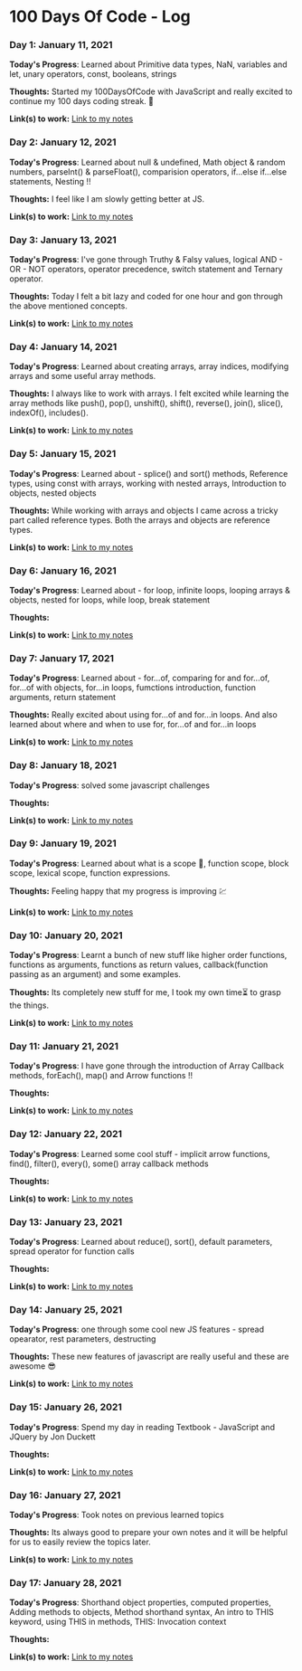 # 100 Days Of Code - Log

### Day 1: January 11, 2021

**Today's Progress**: Learned about Primitive data types, NaN, variables and let, unary operators, const, booleans, strings

**Thoughts:** Started my 100DaysOfCode with JavaScript and really excited to continue my 100 days coding streak. 💖

**Link(s) to work:** [Link to my notes](https://www.notion.so/DAY-1-b0023daac94c4a0abb54e3ec5df55054)

### Day 2: January 12, 2021

**Today's Progress**: Learned about null & undefined, Math object & random numbers, parseInt() & parseFloat(), comparision operators, if...else if...else statements, Nesting !!

**Thoughts:** I feel like I am slowly getting better at JS.

**Link(s) to work:** [Link to my notes](https://www.notion.so/Day-2-2283059e87b84ae3b7744f4402bb5a3e)


### Day 3: January 13, 2021

**Today's Progress**: I've gone through Truthy & Falsy values, logical AND - OR - NOT operators, operator precedence, switch statement and Ternary operator.

**Thoughts:** Today I felt a bit lazy and coded for one hour and gon through the above mentioned concepts.

**Link(s) to work:** [Link to my notes](https://www.notion.so/Day-3-7ca3b3d5c8b84a36b6ef0cdd3a0b925d)


### Day 4: January 14, 2021

**Today's Progress**: Learned about creating arrays, array indices, modifying arrays and some useful array methods.

**Thoughts:** I always like to work with arrays. I felt excited while learning the array methods like push(), pop(), unshift(), shift(), reverse(), join(), slice(), indexOf(), includes().

**Link(s) to work:** [Link to my notes](https://www.notion.so/Day-4-49611ff2b78a4dfb8397c5c2479430e1)


### Day 5: January 15, 2021

**Today's Progress**: Learned about - splice() and sort() methods, Reference types, using const with arrays, working with nested arrays, Introduction to objects, nested objects

**Thoughts:** While working with arrays and objects I came across a tricky part called reference types. Both the arrays and objects are reference types.

**Link(s) to work:** [Link to my notes](https://www.notion.so/Day-5-b97e9d6ed43c4fe0a168822986547479)


### Day 6: January 16, 2021

**Today's Progress**: Learned about - for loop, infinite loops, looping arrays & objects, nested for loops, while loop, break statement

**Thoughts:** 

**Link(s) to work:** [Link to my notes](https://www.notion.so/Day-6-1e645b6042cc4a7090ebf4c2adc887ab)


### Day 7: January 17, 2021

**Today's Progress**: Learned about - for...of, comparing for and for...of, for...of with objects, for...in loops, fumctions introduction, function arguments, return statement

**Thoughts:** Really excited about using for...of and for...in loops. And also learned about where and when to use for, for...of and for...in loops

**Link(s) to work:** [Link to my notes](https://www.notion.so/Day-7-48fe97b3b095412dac895a07d84e5f68)


### Day 8: January 18, 2021

**Today's Progress**: solved some javascript challenges

**Thoughts:** 

**Link(s) to work:** [Link to my notes](https://github.com/veerendranath0312/JavaScript-Challenges/blob/main/script.js)


### Day 9: January 19, 2021

**Today's Progress**: Learned about what is a scope 🤔, function scope, block scope, lexical scope, function expressions.

**Thoughts:** Feeling happy that my progress is improving 💹

**Link(s) to work:** [Link to my notes](https://www.notion.so/Day-9-ddc3ee59c65b4e6395a9de9c387d156e)


### Day 10: January 20, 2021

**Today's Progress**: Learnt a bunch of new stuff like higher order functions, functions as arguments, functions as return values, callback(function passing as an argument) and some examples.

**Thoughts:** Its completely new stuff for me, I took my own time⏳ to grasp the things. 

**Link(s) to work:** [Link to my notes](https://www.notion.so/Day-10-fc2bf019ac9843b2afc15536763dfa6b)


### Day 11: January 21, 2021

**Today's Progress**: I have gone through the introduction of Array Callback methods, forEach(), map() and Arrow functions !!

**Thoughts:**  

**Link(s) to work:** [Link to my notes](https://www.notion.so/Day-11-7ca2a85c07524f84a8b40ecf5c0a80fe)


### Day 12: January 22, 2021

**Today's Progress**: Learned some cool stuff - implicit arrow functions, find(), filter(), every(), some() array callback methods

**Thoughts:**  

**Link(s) to work:** [Link to my notes](https://www.notion.so/Day-12-9e1416696caf47fdb79e9e5265be6868)


### Day 13: January 23, 2021

**Today's Progress**: Learned about reduce(), sort(), default parameters, spread operator for function calls

**Thoughts:**  

**Link(s) to work:** [Link to my notes](https://www.notion.so/Day-13-a18f10b1283b4d1dbeca503dea78a30a)


### Day 14: January 25, 2021

**Today's Progress**: one through some cool new JS features - spread opearator, rest parameters, destructing 

**Thoughts:**  These new features of javascript are really useful and these are awesome 😎

**Link(s) to work:** [Link to my notes](https://www.notion.so/Day-14-b8dfc88a629141e9ab65c5c432b8eaa6)


### Day 15: January 26, 2021

**Today's Progress**: Spend my day in reading Textbook - JavaScript and JQuery by Jon Duckett

**Thoughts:**  

**Link(s) to work:** [Link to my notes]()


### Day 16: January 27, 2021

**Today's Progress**: Took notes on previous learned topics

**Thoughts:**  Its always good to prepare your own notes and it will be helpful for us to easily review the topics later.

**Link(s) to work:** [Link to my notes]()


### Day 17: January 28, 2021

**Today's Progress**: Shorthand object properties, computed properties, Adding methods to objects, Method shorthand syntax, An intro to THIS keyword, using THIS in methods, THIS: Invocation context

**Thoughts:**  

**Link(s) to work:** [Link to my notes](https://www.notion.so/Day-17-e890da927f1c460f9d91e1bac8c5e370)


